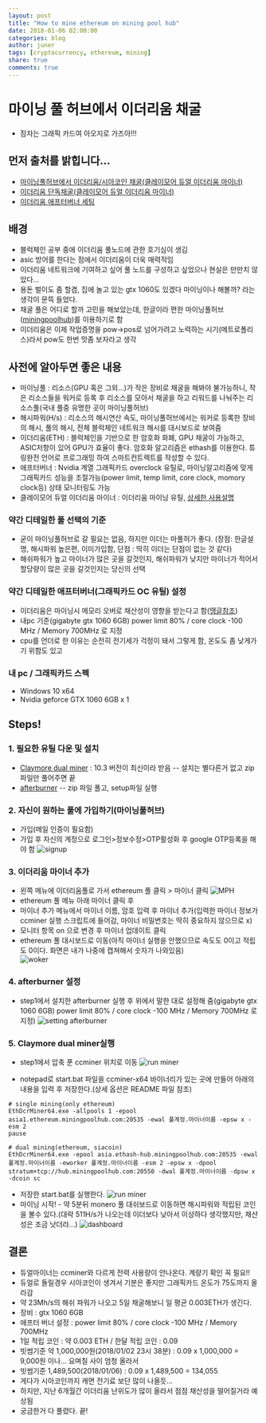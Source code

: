 ```yaml
---
layout: post
title: "How to mine ethereum on mining pool hub"
date: 2018-01-06 02:00:00
categories: blog
author: juner
tags: [cryptocurrency, ethereum, mining]
share: true
comments: true
---
```


# 마이닝 풀 허브에서 이더리움 채굴
 - 잠자는 그래픽 카드여 아오지로 가즈아!!!

## 먼저 출처를 밝힙니다...
 - [마이닝풀허브에서 이더리움/시아코인 채굴(클레이모어 듀얼 이더리움 마이너)](https://coinkr.kr/bbs/board.php?bo_table=coin_mining&wr_id=69)
 - [이더리움 단독채굴(클레이모어 듀얼 이더리움 마이너)](http://www.cryptocoin.kr/entry/%ED%81%B4%EB%A0%88%EC%9D%B4%EB%AA%A8%EC%96%B4-%EC%9D%B4%EB%8D%94%EB%A6%AC%EC%9B%80-%EC%8B%B1%EA%B8%80-%EC%B1%84%EA%B5%B4-%ED%95%98%EA%B8%B0-%EB%A7%88%EC%9D%B4%EB%8B%9D%ED%92%80-%ED%97%88%EB%B8%8C?category=687108)
 - [이더리움 애프터버너 세팅](https://www.ddengle.com/board_FAQ/2717858)  

## 배경
 - 블럭체인 공부 중에 이더리움 풀노드에 관한 호기심이 생김 
 - asic 방어를 한다는 점에서 이더리움이 더욱 매력적임
 - 이더리움 네트워크에 기여하고 싶어 풀 노드를 구성하고 싶었으나 현실은 만만치 않았다...
 - 용돈 벌이도 좀 할겸, 집에 놀고 있는 gtx 1060도 있겠다 마이닝이나 해볼까? 라는 생각이 문뜩 들었다. 
 - 채굴 풀은 어디로 할까 고민을 해보았는데, 한글이라 편한 마이닝풀허브([miningpoolhub](https://miningpoolhub.com/))를 이용하기로 함
 - 이더리움은 이제 작업증명을 pow->pos로 넘어가려고 노력하는 시기(메트로폴리스)라서 pow도 한번 맛좀 보자라고 생각 



## 사전에 알아두면 좋은 내용
 - 마이닝풀 : 리소스(GPU 혹은 그외...)가 작은 장비로 채굴을 해봐야 불가능하니, 작은 리소스들을 워커로 등록 후 리소스를 모아서 채굴을 하고 리워드를 나눠주는 리소스풀(국내 풀중 유명한 곳이 마이닝풀허브)
 - 해시파워(H/s) : 리소스의 해시연산 속도, 마이닝풀허브에서는 워커로 등록한 장비의 해시, 풀의 해시, 전체 블럭체인 네트워크 해시를 대시보드로 보여줌
 - 이더리움(ETH) : 블럭체인을 기반으로 한 암호화 화폐, GPU 채굴이 가능하고, ASIC저항이 있어 GPU가 효율이 좋다. 암호화 알고리즘은 ethash를 이용한다. 튜링완전 언어로 프로그래밍 하여 스마트컨트렉트를 작성할 수 있다. 
 - 애프터버너 : Nvidia 계열 그래픽카드 overclock 유틸로, 마이닝알고리즘에 맞게 그래픽카드 성능을 조절가능(power limit, temp limit, core clock, momory clock등) 상태 모니터링도 가능
 - 클레이모어 듀얼 이더리움 마이너 : 이더리움 마이닝 유틸, [상세한 사용설명](https://www.ddengle.com/miningbitcoin_voted/3097132) 


### 약간 디테일한 풀 선택의 기준
 - 굳이 마이닝풀허브로 갈 필요는 없음, 하지만 이더는 마풀허가 좋다. (장점: 한글설명, 해시파워 높은편, 이미가입함, 단점 : 딱히 이더는 단점이 없는 것 같다)
 - 해쉬파워가 높고 마이너가 많은 곳을 갈것인지, 해쉬파워가 낮지만 마이너가 적어서 할당량이 많은 곳을 갈것인지는 당신의 선택



### 약간 디테일한 애프터버너(그래픽카드 OC 유틸) 설정
 - 이더리움은 마이닝시 메모리 오버로 채산성이 영향을 받는다고 함([땡글참조](https://www.ddengle.com/miningbitcoin/2865333))
 - 내pc 기준(gigabyte gtx 1060 6GB) power limit 80% / core clock -100 MHz / Memory 700MHz 로 지정
 - cpu를 언더로 한 이유는 순전히 전기세가 걱정이 돼서 그렇게 함, 온도도 좀 낮게가기 위함도 있고

### 내 pc / 그래픽카드 스펙
 - Windows 10 x64 
 - Nvidia geforce GTX 1060 6GB x 1
 
## Steps! 
### 1. 필요한 유틸 다운 및 설치
 - [Claymore dual miner](https://bitcointalk.org/index.php?topic=1433925.0) : 10.3 버전이 최신이라 받음
 -- 설치는 별다른거 없고 zip 파일만 풀어주면 끝
 - [afterburner](https://www.msi.com/page/afterburner)
 -- zip 파일 풀고, setup파일 실행
 
### 2. 자신이 원하는 풀에 가입하기(마이닝풀허브)
 - 가입(메일 인증이 필요함)
 - 가입 후 자신의 계정으로 로그인>정보수정>OTP활성화 후 google OTP등록을 해야 함
 ![signup](../images/2018-01-06-how-to-mine-ethereum-using-dualminer/signup_MPH.PNG)    

### 3. 이더리움 마이너 추가 
 - 왼쪽 메뉴에 이더리움풀로 가서 ethereum 풀 클릭 > 마이너 클릭
 ![MPH](../images/2018-01-06-how-to-mine-ethereum-using-dualminer/ether_pool.png)      
 - ethereum 풀 메뉴 아래 마이너 클릭 후
 - 마이너 추가 메뉴에서 마이너 이름, 암호 입력 후 마이너 추가(입력한 마이너 정보가 ccminer 실행 스크립트에 들어감, 마이너 비밀번호는 딱히 중요하지 않으므로 x)  
 - 모니터 항목 on 으로 변경 후 마이너 업데이트 클릭
 - ethereum 풀 대시보드로 이동(아직 마이너 실행을 안했으므로 속도도 0이고 적립도 0이다. 화면은 내가 나중에 캡쳐해서 숫자가 나와있음)  
 ![woker](../images/2018-01-06-how-to-mine-ethereum-using-dualminer/ether_miner_setting.PNG)    


### 4. afterburner 설정
 - step1에서 설치한 afterburner 실행 후 위에서 말한 대로 설정해 줌(gigabyte gtx 1060 6GB) power limit 80% / core clock -100 MHz / Memory 700MHz 로 지정)
 ![setting afterburner](../images/2018-01-06-how-to-mine-ethereum-using-dualminer/ether_afterburner_setting.PNG)

### 5. Claymore dual miner실행
 - step1에서 압축 푼 ccminer 위치로 이동 
 ![run miner](../images/2018-01-06-how-to-mine-ethereum-using-dualminer/ether_start_bat.PNG)
   
 - notepad로 start.bat 파일을 ccminer-x64 바이너리가 있는 곳에 만들어 아래의 내용을 입력 후 저장한다.(상세 옵션은 README 파일 참조) 
 ```
 # single mining(only ethereum)
EthDcrMiner64.exe -allpools 1 -epool asia1.ethereum.miningpoolhub.com:20535 -ewal 풀계정.마이너이름 -epsw x -esm 2
pause
 ```
 ```
 # dual mining(ethereum, siacoin)
EthDcrMiner64.exe -epool asia.ethash-hub.miningpoolhub.com:20535 -ewal 풀계정.마이너이름 -eworker 풀계정.마이너이름 -esm 2 -epsw x -dpool stratum+tcp://hub.miningpoolhub.com:20550 -dwal 풀계정.마이너이름 -dpsw x -dcoin sc
 ```
 - 저장한 start.bat를 실행한다. 
 ![run miner](../images/2018-01-06-how-to-mine-ethereum-using-dualminer/ether_run_bat.PNG)    
 - 마이닝 시작! - 약 5분뒤 monero 풀 대쉬보드로 이동하면 해시파워와 적립된 코인을 볼수 있다.(대략 511H/s가 나오는데 이더보다 낮아서 이상하다 생각했지만, 채산성은 조금 낫더라...)
 ![dashboard](../images/2018-01-06-how-to-mine-ethereum-using-dualminer/ether_minpoolhub_dash.PNG)


## 결론
 - 듀얼마이너는 ccminer와 다르게 전력 사용량이 안나온다. 계량기 확인 꼭 필요!! 
 - 듀얼로 돌릴경우 시아코인이 생겨서 기분은 좋지만 그래픽카드 온도가 75도까지 올라감
 - 약 23Mh/s의 해쉬 파워가 나오고 5일 채굴해보니 일 평균 0.003ETH가 생긴다. 
- 장비 : gtx 1060 6GB  
 - 애프터 버너 설정 : power limit 80% / core clock -100 MHz / Memory 700MHz
 - 1일 적립 코인 : 약 0.003 ETH / 한달 적립 코인 : 0.09  
 - 빗썸기준 약 1,000,000원(2018/01/02 23시 38분) : 0.09 x 1,000,000 = 9,000원 이나... 요며칠 사이 엄청 올라서
 - 빗썸기준 1,489,500(2018/01/06) : 0.09 x 1,489,500 = 134,055 
 - 게다가 시아코인까지 캐면 전기료 보단 많이 나올듯...
 - 하지만, 지난 6개월간 이더리움 난위도가 많이 올라서 점점 채산성을 떨어질거라 예상됨
 - 궁금한거 다 풀렸다. 끝!
